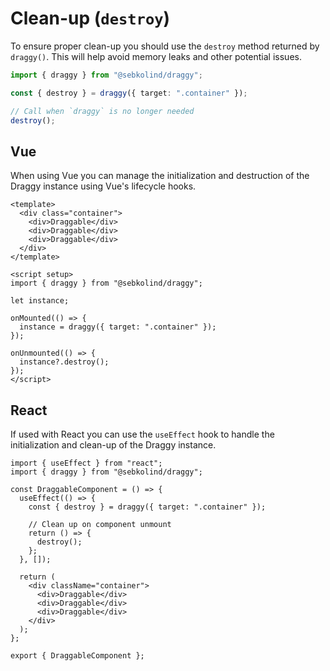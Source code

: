 # Clean-up (`destroy`)

To ensure proper clean-up you should use the `destroy` method returned by `draggy()`.
This will help avoid memory leaks and other potential issues.

```ts
import { draggy } from "@sebkolind/draggy";

const { destroy } = draggy({ target: ".container" });

// Call when `draggy` is no longer needed
destroy();
```

## Vue

When using Vue you can manage the initialization and destruction of the Draggy instance using Vue's lifecycle hooks.

```vue
<template>
  <div class="container">
    <div>Draggable</div>
    <div>Draggable</div>
    <div>Draggable</div>
  </div>
</template>

<script setup>
import { draggy } from "@sebkolind/draggy";

let instance;

onMounted(() => {
  instance = draggy({ target: ".container" });
});

onUnmounted(() => {
  instance?.destroy();
});
</script>
```

## React

If used with React you can use the `useEffect` hook to handle the
initialization and clean-up of the Draggy instance.

```tsx
import { useEffect } from "react";
import { draggy } from "@sebkolind/draggy";

const DraggableComponent = () => {
  useEffect(() => {
    const { destroy } = draggy({ target: ".container" });

    // Clean up on component unmount
    return () => {
      destroy();
    };
  }, []);

  return (
    <div className="container">
      <div>Draggable</div>
      <div>Draggable</div>
      <div>Draggable</div>
    </div>
  );
};

export { DraggableComponent };
```
